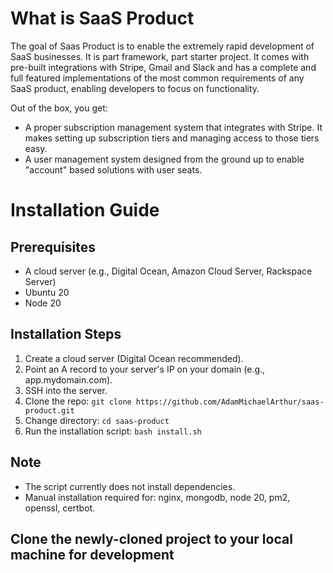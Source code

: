 # What is SaaS Product
The goal of Saas Product is to enable the extremely rapid development of SaaS businesses.  It is part framework, part starter project.  It comes with pre-built integrations with Stripe, Gmail and Slack and has a complete and full featured implementations of the most common requirements of any SaaS product, enabling developers
to focus on functionality.

Out of the box, you get:
- A proper subscription management system that integrates with Stripe.  It makes setting up subscription tiers and managing access to those tiers easy.
- A user management system designed from the ground up to enable "account" based solutions with user seats.   

# Installation Guide

## Prerequisites
- A cloud server (e.g., Digital Ocean, Amazon Cloud Server, Rackspace Server)
- Ubuntu 20
- Node 20

## Installation Steps
1. Create a cloud server (Digital Ocean recommended).
2. Point an A record to your server's IP on your domain (e.g., app.mydomain.com).
3. SSH into the server.
4. Clone the repo: `git clone https://github.com/AdamMichaelArthur/saas-product.git`
5. Change directory: `cd saas-product`
6. Run the installation script: `bash install.sh`

## Note
- The script currently does not install dependencies.
- Manual installation required for: nginx, mongodb, node 20, pm2, openssl, certbot.

## Clone the newly-cloned project to your local machine for development